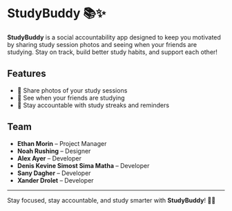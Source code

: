 # StudyBuddy 📚✨  

**StudyBuddy** is a social accountability app designed to keep you motivated by sharing study session photos and seeing when your friends are studying. Stay on track, build better study habits, and support each other!  

## Features  
- 📸 Share photos of your study sessions  
- 👀 See when your friends are studying  
- 🔔 Stay accountable with study streaks and reminders  

## Team  
- **Ethan Morin** – Project Manager  
- **Noah Rushing** – Designer  
- **Alex Ayer** – Developer  
- **Denis Kevine Simost Sima Matha** – Developer  
- **Sany Dagher** – Developer  
- **Xander Drolet** – Developer  

---
Stay focused, stay accountable, and study smarter with **StudyBuddy**! 🚀📖  

